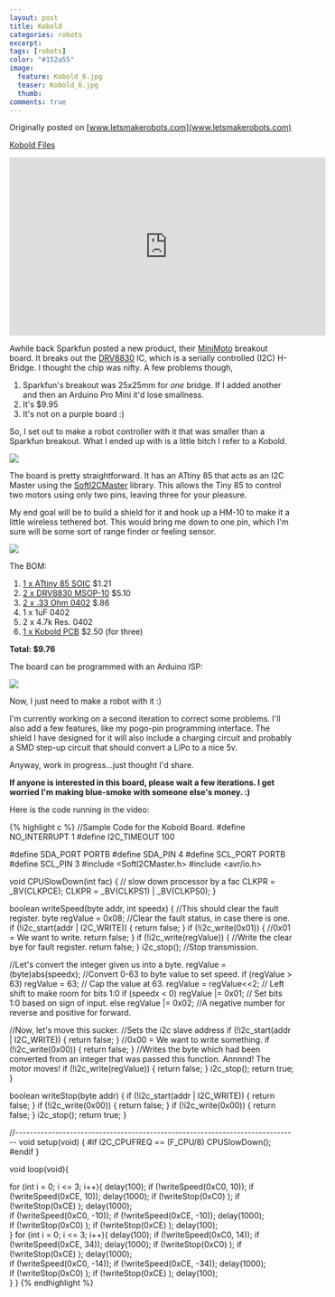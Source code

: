 ```yaml
---
layout: post
title: Kobold
categories: robots
excerpt:
tags: [robots]
color: "#152a55"
image:
  feature: Kobold_6.jpg
  teaser: Kobold_6.jpg
  thumb:
comments: true
---
```


Originally posted on [www.letsmakerobots.com](www.letsmakerobots.com)

<a class="btn" href="/files/Kobold_Working_1.zip" target="">Kobold Files</a>

<div class="flex-video">
  <iframe width="560" height="315" src="https://www.youtube.com/embed/f5g_sLFr69g" frameborder="0" allowfullscreen></iframe>
</div>

Awhile back Sparkfun posted a new product, their [MiniMoto](https://www.sparkfun.com/products/11890) breakout board.  It breaks out the [DRV8830](http://www.ti.com/lit/ds/slvsab2f/slvsab2f.pdf) IC, which is a serially controlled (I2C) H-Bridge.  I thought the chip was nifty.  A few problems though,

1.  Sparkfun's breakout was 25x25mm for _one_ bridge.  If I added another and then an Arduino Pro Mini it'd lose smallness.
2.  It's $9.95
3.  It's not on a purple board :)

So, I set out to make a robot controller with it that was smaller than a Sparkfun breakout.  What I ended up with is a little bitch I refer to a Kobold.

![](../../images/IMG_0350.jpg)

The board is pretty straightforward.  It has an ATtiny 85 that acts as an I2C Master using the [SoftI2CMaster](http://todbot.com/blog/2010/09/25/softi2cmaster-add-i2c-to-any-arduino-pins/) library.  This allows the Tiny 85 to control two motors using only two pins, leaving three for your pleasure.  

My end goal will be to build a shield for it and hook up a HM-10 to make it a little wireless tethered bot.  This would bring me down to one pin, which I'm sure will be some sort of range finder or feeling sensor.

![](../../images/Kobold_Board_Close.jpg)

The BOM:

1.  [1 x ATtiny 85 SOIC](http://www.mouser.com/Search/ProductDetail.aspx?R=ATTINY85-20SHvirtualkey55650000virtualkey556-ATTINY85-20SH) $1.21
2.  [2 x DRV8830 MSOP-10](http://www.mouser.com/ProductDetail/Texas-Instruments/DRV8830DGQ/?qs=sGAEpiMZZMuJc9I8Ed1ELBR0nLBayH7B) $5.10
3.  [2 x .33 Ohm 0402](http://www.mouser.com/Search/ProductDetail.aspx?R=SR731ELTER330Fvirtualkey66000000virtualkey660-SR731ELTPR330F) $.86
4.  1 x 1uF 0402
5.  2 x 4.7k Res. 0402
6.  [1 x Kobold PCB](http://www.oshpark.com/shared_projectss/NCVym4Uc) $2.50 (for three)

**Total: $9.76**

The board can be programmed with an Arduino ISP:

![](../../images/Kobold_ISP_Pinout.jpg)

Now, I just need to make a robot with it :)

I'm currently working on a second iteration to correct some problems.  I'll also add a few features, like my pogo-pin programming interface.  The shield I have designed for it will also include a charging circuit and probably a SMD step-up circuit that should convert a LiPo to a nice 5v.  

Anyway, work in progress...just thought I'd share.  

**If anyone is interested in this board, please wait a few iterations. I get worried I'm making blue-smoke with someone else's money.  :)**

Here is the code running in the video:

{% highlight c %}
//Sample Code for the Kobold Board.
#define NO_INTERRUPT 1
#define I2C_TIMEOUT 100

#define SDA_PORT PORTB
#define SDA_PIN 4
#define SCL_PORT PORTB
#define SCL_PIN 3
#include <SoftI2CMaster.h>
#include <avr/io.h>

void CPUSlowDown(int fac) {
  // slow down processor by a fac
    CLKPR = _BV(CLKPCE);
    CLKPR = _BV(CLKPS1) | _BV(CLKPS0);
}

boolean writeSpeed(byte addr, int speedx)
{
  //This should clear the fault register.
  byte regValue = 0x08;
  //Clear the fault status, in case there is one.
  if (!i2c_start(addr | I2C_WRITE)) {
    return false;
  }
  if (!i2c_write(0x01)) {  //0x01 = We want to write.
    return false;
  }
  if (!i2c_write(regValue)) { //Write the clear bye for fault register.
    return false;
  }
  i2c_stop();  //Stop transmission.

  //Let's convert the integer given us into a byte.
  regValue = (byte)abs(speedx);     //Convert 0-63 to byte value to set speed.
  if (regValue > 63) regValue = 63; // Cap the value at 63.
  regValue = regValue<<2;           // Left shift to make room for bits 1:0
  if (speedx < 0) regValue |= 0x01;  // Set bits 1:0 based on sign of input.
  else           regValue |= 0x02;   //A negative number for reverse and positive for forward.

  //Now, let's move this sucker.
  //Sets the i2c slave address
  if (!i2c_start(addr | I2C_WRITE)) {
    return false;
  }
  //0x00 = We want to write something.
  if (!i2c_write(0x00)) {
    return false;
  }
  //Writes the byte which had been converted from an integer that was passed this function.  Annnnd! The motor moves!
  if (!i2c_write(regValue)) {
    return false;
  }
  i2c_stop();
  return true;
}

boolean writeStop(byte addr)
{
  if (!i2c_start(addr | I2C_WRITE)) {
    return false;
  }
  if (!i2c_write(0x00)) {
    return false;
  }
  if (!i2c_write(0x00)) {
    return false;
  }
  i2c_stop();
  return true;
}

//------------------------------------------------------------------------------
void setup(void) {
#if I2C_CPUFREQ == (F_CPU/8)
  CPUSlowDown();
#endif
}

void loop(void){

  for (int i = 0; i <= 3; i++){
  delay(100);
  if (!writeSpeed(0xC0, 10));
  if (!writeSpeed(0xCE, 10));
  delay(1000);
  if (!writeStop(0xC0) );
  if (!writeStop(0xCE) );
  delay(1000);  
  if (!writeSpeed(0xC0, -10));
  if (!writeSpeed(0xCE, -10));
  delay(1000);  
  if (!writeStop(0xC0) );
  if (!writeStop(0xCE) );
  delay(100);  
  }
   for (int i = 0; i <= 3; i++){
       delay(100);
  if (!writeSpeed(0xC0, 14));
  if (!writeSpeed(0xCE, 34));
  delay(1000);
  if (!writeStop(0xC0) );
  if (!writeStop(0xCE) );
  delay(1000);  
  if (!writeSpeed(0xC0, -14));
  if (!writeSpeed(0xCE, -34));
  delay(1000);  
  if (!writeStop(0xC0) );
  if (!writeStop(0xCE) );
  delay(100);  
   }
}
{% endhighlight %}
